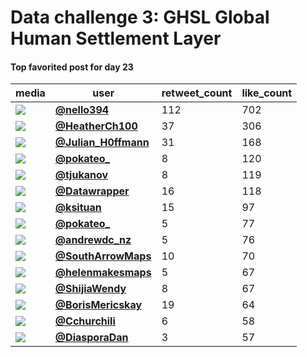 # Data challenge 3: GHSL Global Human Settlement Layer

#### Top favorited post for day 23
| media                                                | user                                                                                   |   retweet_count |   like_count |
|------------------------------------------------------|----------------------------------------------------------------------------------------|-----------------|--------------|
| ![](https://pbs.twimg.com/media/FEzBjmpX0AEAWpS.jpg) | **[@nello394](https://twitter.com/nello394/status/1463058738554699777)**               |             112 |          702 |
| ![](https://pbs.twimg.com/media/FE6bbS8WQAIQC0j.jpg) | **[@HeatherCh100](https://twitter.com/HeatherCh100/status/1463277911880917001)**       |              37 |          306 |
| ![](https://pbs.twimg.com/media/FE3uo7MXEAQyG7L.jpg) | **[@Julian_H0ffmann](https://twitter.com/Julian_H0ffmann/status/1463089329933369344)** |              31 |          168 |
| ![](https://pbs.twimg.com/media/FEe116CX0AMfTH9.jpg) | **[@pokateo_](https://twitter.com/pokateo_/status/1463130209389985795)**               |               8 |          120 |
| ![](https://pbs.twimg.com/media/FE3VbJEXoAAD_qJ.jpg) | **[@tjukanov](https://twitter.com/tjukanov/status/1463060265101058048)**               |               8 |          119 |
| ![](https://pbs.twimg.com/media/FE5NptqX0AYAviN.jpg) | **[@Datawrapper](https://twitter.com/Datawrapper/status/1463192313203724289)**         |              16 |          118 |
| ![](https://pbs.twimg.com/media/FEg8zk6WYAEXg4m.jpg) | **[@ksituan](https://twitter.com/ksituan/status/1463166448428367886)**                 |              15 |           97 |
| ![](https://pbs.twimg.com/media/FE48ah5XwAQSeIm.jpg) | **[@pokateo_](https://twitter.com/pokateo_/status/1463198160873005058)**               |               5 |           77 |
| ![](https://pbs.twimg.com/media/FE2eiheVgAUAkgD.jpg) | **[@andrewdc_nz](https://twitter.com/andrewdc_nz/status/1463000106714554368)**         |               5 |           76 |
| ![](https://pbs.twimg.com/media/FE5bhN8VcAE3QN6.jpg) | **[@SouthArrowMaps](https://twitter.com/SouthArrowMaps/status/1463207562329747458)**   |              10 |           70 |
| ![](https://pbs.twimg.com/media/FE5XmqGWYAsGvnB.jpg) | **[@helenmakesmaps](https://twitter.com/helenmakesmaps/status/1463203420303671299)**   |               5 |           67 |
| ![](https://pbs.twimg.com/media/FE3o726UcAECT-f.jpg) | **[@ShijiaWendy](https://twitter.com/ShijiaWendy/status/1463081671385780225)**         |               8 |           67 |
| ![](https://pbs.twimg.com/media/FE3JNa8WUAAWK8o.jpg) | **[@BorisMericskay](https://twitter.com/BorisMericskay/status/1463047090355978244)**   |              19 |           64 |
| ![](https://pbs.twimg.com/media/FE4w5syWUBMXYjD.jpg) | **[@Cchurchili](https://twitter.com/Cchurchili/status/1463160890224697355)**           |               6 |           58 |
| ![](https://pbs.twimg.com/media/FE30o6oWQAMruCK.jpg) | **[@DiasporaDan](https://twitter.com/DiasporaDan/status/1463094450503176193)**         |               3 |           57 |
 
